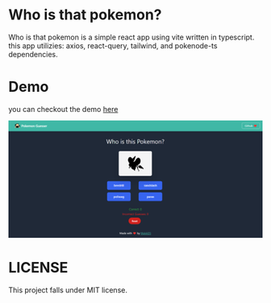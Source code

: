# Who is that pokemon?

Who is that pokemon is a simple react app using vite written in typescript.
this app utilizies: axios, react-query, tailwind, and pokenode-ts dependencies.

# Demo

you can checkout the demo [here]()

![demo picture](/.github/img.png)

# LICENSE
This project falls under MIT license.